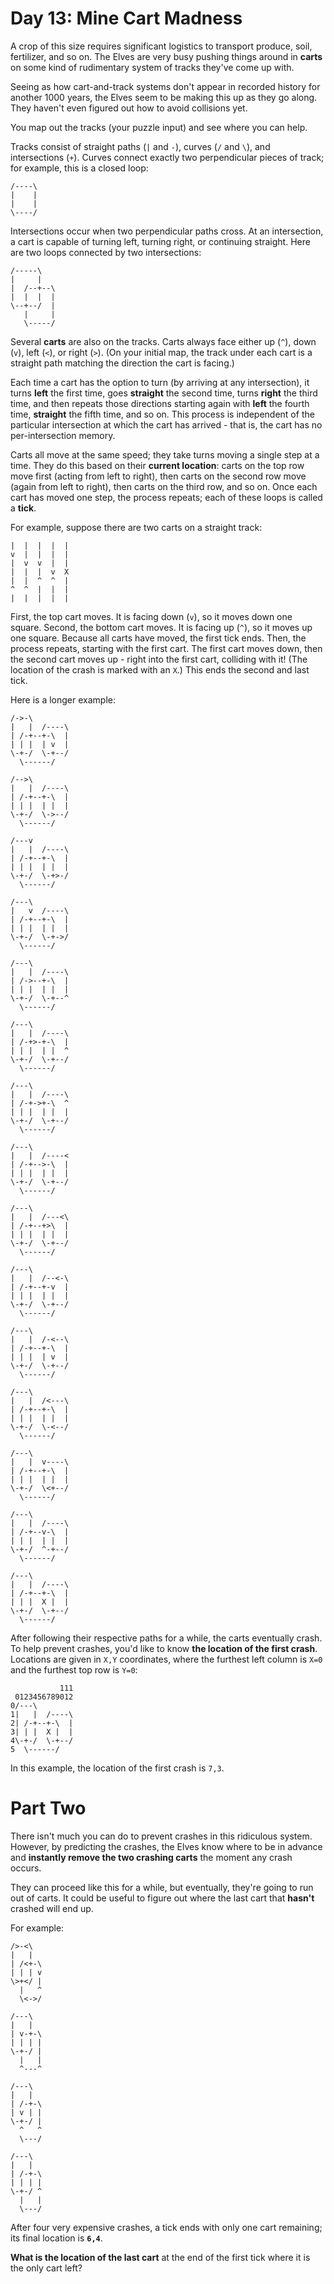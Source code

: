 # Day 13: Mine Cart Madness
A crop of this size requires significant logistics to transport produce, soil, fertilizer, and so on. The Elves are very 
busy pushing things around in **carts** on some kind of rudimentary system of tracks they've come up with.

Seeing as how cart-and-track systems don't appear in recorded history for another 1000 years, the Elves seem to be 
making this up as they go along. They haven't even figured out how to avoid collisions yet.

You map out the tracks (your puzzle input) and see where you can help.

Tracks consist of straight paths (`|` and `-`), curves (`/` and `\`), and intersections (`+`). Curves connect exactly 
two perpendicular pieces of track; for example, this is a closed loop:
```
/----\
|    |
|    |
\----/
```
Intersections occur when two perpendicular paths cross. At an intersection, a cart is capable of turning left, turning 
right, or continuing straight. Here are two loops connected by two intersections:
```
/-----\
|     |
|  /--+--\
|  |  |  |
\--+--/  |
   |     |
   \-----/
```
Several **carts** are also on the tracks. Carts always face either up (`^`), down (`v`), left (`<`), or right (`>`). 
(On your initial map, the track under each cart is a straight path matching the direction the cart is facing.)

Each time a cart has the option to turn (by arriving at any intersection), it turns **left** the first time, goes 
**straight** the second time, turns **right** the third time, and then repeats those directions starting again with 
**left** the fourth time, **straight** the fifth time, and so on. This process is independent of the particular 
intersection at which the cart has arrived - that is, the cart has no per-intersection memory.

Carts all move at the same speed; they take turns moving a single step at a time. They do this based on their **current 
location**: carts on the top row move first (acting from left to right), then carts on the second row move (again from 
left to right), then carts on the third row, and so on. Once each cart has moved one step, the process repeats; each of 
these loops is called a **tick**.

For example, suppose there are two carts on a straight track:
```
|  |  |  |  |
v  |  |  |  |
|  v  v  |  |
|  |  |  v  X
|  |  ^  ^  |
^  ^  |  |  |
|  |  |  |  |
```
First, the top cart moves. It is facing down (`v`), so it moves down one square. Second, the bottom cart moves. It is 
facing up (`^`), so it moves up one square. Because all carts have moved, the first tick ends. Then, the process 
repeats, starting with the first cart. The first cart moves down, then the second cart moves up - right into the first 
cart, colliding with it! (The location of the crash is marked with an `X`.) This ends the second and last tick.

Here is a longer example:
```
/->-\        
|   |  /----\
| /-+--+-\  |
| | |  | v  |
\-+-/  \-+--/
  \------/

/-->\        
|   |  /----\
| /-+--+-\  |
| | |  | |  |
\-+-/  \->--/
  \------/

/---v        
|   |  /----\
| /-+--+-\  |
| | |  | |  |
\-+-/  \-+>-/
  \------/

/---\        
|   v  /----\
| /-+--+-\  |
| | |  | |  |
\-+-/  \-+->/
  \------/

/---\        
|   |  /----\
| /->--+-\  |
| | |  | |  |
\-+-/  \-+--^
  \------/

/---\        
|   |  /----\
| /-+>-+-\  |
| | |  | |  ^
\-+-/  \-+--/
  \------/

/---\        
|   |  /----\
| /-+->+-\  ^
| | |  | |  |
\-+-/  \-+--/
  \------/

/---\        
|   |  /----<
| /-+-->-\  |
| | |  | |  |
\-+-/  \-+--/
  \------/

/---\        
|   |  /---<\
| /-+--+>\  |
| | |  | |  |
\-+-/  \-+--/
  \------/

/---\        
|   |  /--<-\
| /-+--+-v  |
| | |  | |  |
\-+-/  \-+--/
  \------/

/---\        
|   |  /-<--\
| /-+--+-\  |
| | |  | v  |
\-+-/  \-+--/
  \------/

/---\        
|   |  /<---\
| /-+--+-\  |
| | |  | |  |
\-+-/  \-<--/
  \------/

/---\        
|   |  v----\
| /-+--+-\  |
| | |  | |  |
\-+-/  \<+--/
  \------/

/---\        
|   |  /----\
| /-+--v-\  |
| | |  | |  |
\-+-/  ^-+--/
  \------/

/---\        
|   |  /----\
| /-+--+-\  |
| | |  X |  |
\-+-/  \-+--/
  \------/   
```
After following their respective paths for a while, the carts eventually crash. To help prevent crashes, you'd like to 
know **the location of the first crash**. Locations are given in `X,Y` coordinates, where the furthest left column is 
`X=0` and the furthest top row is `Y=0`:
```
           111
 0123456789012
0/---\        
1|   |  /----\
2| /-+--+-\  |
3| | |  X |  |
4\-+-/  \-+--/
5  \------/
```   
In this example, the location of the first crash is `7,3`.

# Part Two
There isn't much you can do to prevent crashes in this ridiculous system. However, by predicting the crashes, the Elves 
know where to be in advance and **instantly remove the two crashing carts** the moment any crash occurs.

They can proceed like this for a while, but eventually, they're going to run out of carts. It could be useful to figure 
out where the last cart that **hasn't** crashed will end up.

For example:
```
/>-<\  
|   |  
| /<+-\
| | | v
\>+</ |
  |   ^
  \<->/

/---\  
|   |  
| v-+-\
| | | |
\-+-/ |
  |   |
  ^---^

/---\  
|   |  
| /-+-\
| v | |
\-+-/ |
  ^   ^
  \---/

/---\  
|   |  
| /-+-\
| | | |
\-+-/ ^
  |   |
  \---/
```
After four very expensive crashes, a tick ends with only one cart remaining; its final location is **`6,4`**.

**What is the location of the last cart** at the end of the first tick where it is the only cart left?
